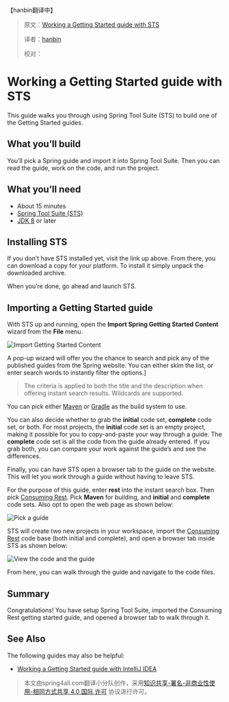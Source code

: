 【hanbin翻译中】

> 原文：[Working a Getting Started guide with STS](https://spring.io/guides/gs/sts/)
>
> 译者：[hanbin](http://github.com/hanbin)
>
> 校对：

# Working a Getting Started guide with STS

This guide walks you through using Spring Tool Suite (STS) to build one of the Getting Started guides.

## What you’ll build

You’ll pick a Spring guide and import it into Spring Tool Suite. Then you can read the guide, work on the code, and run the project.

## What you’ll need

- About 15 minutes
- [Spring Tool Suite (STS)](https://spring.io/tools/sts/all)
- [JDK 8](http://www.oracle.com/technetwork/java/javase/downloads/index.html) or later

## Installing STS

If you don’t have STS installed yet, visit the link up above. From there, you can download a copy for your platform. To install it simply unpack the downloaded archive.

When you’re done, go ahead and launch STS.

## Importing a Getting Started guide

With STS up and running, open the **Import Spring Getting Started Content** wizard from the **File** menu.

![Import Getting Started Content](https://spring.io/guides/gs/sts/images/1_open_wizard.png)

A pop-up wizard will offer you the chance to search and pick any of the published guides from the Spring website. You can either skim the list, or enter search words to instantly filter the options.]

> The criteria is applied to both the title and the description when offering instant search results. Wildcards are supported.


You can pick either [Maven](https://spring.io/guides/gs/maven) or [Gradle](https://spring.io/guides/gs/gradle) as the build system to use.

You can also decide whether to grab the **initial** code set, **complete** code set, or both. For most projects, the **initial** code set is an empty project, making it possible for you to copy-and-paste your way through a guide. The **complete** code set is all the code from the guide already entered. If you grab both, you can compare your work against the guide’s and see the differences.

Finally, you can have STS open a browser tab to the guide on the website. This will let you work through a guide without having to leave STS.

For the purpose of this guide, enter **rest** into the instant search box. Then pick [Consuming Rest](https://spring.io/guides/gs/consuming-rest). Pick **Maven** for building, and **initial** and **complete** code sets. Also opt to open the web page as shown below:

![Pick a guide](https://spring.io/guides/gs/sts/images/3_wizard.png)

STS will create two new projects in your workspace, import the [Consuming Rest](https://spring.io/guides/gs/consuming-rest) code base (both initial and complete), and open a browser tab inside STS as shown below:

![View the code and the guide](https://spring.io/guides/gs/sts/images/4_after-import.png)

From here, you can walk through the guide and navigate to the code files.

## Summary

Congratulations! You have setup Spring Tool Suite, imported the Consuming Rest getting started guide, and opened a browser tab to walk through it.

## See Also

The following guides may also be helpful:

- [Working a Getting Started guide with IntelliJ IDEA](https://spring.io/guides/gs/intellij-idea/)
> 本文由spring4all.com翻译小分队创作，采用[知识共享-署名-非商业性使用-相同方式共享 4.0 国际 许可](http://creativecommons.org/licenses/by-nc-sa/4.0/) 协议进行许可。
